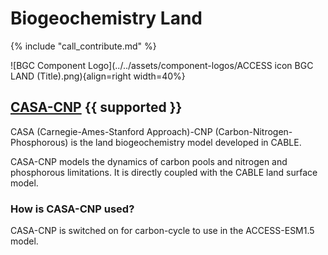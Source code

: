 
# Biogeochemistry Land

{% include "call_contribute.md" %}

![BGC Component Logo](../../assets/component-logos/ACCESS icon BGC LAND (Title).png){align=right width=40%}

## <div class="center-icons"> [CASA-CNP][casa-web] {{ supported }} </div>

CASA (Carnegie-Ames-Stanford Approach)-CNP (Carbon-Nitrogen-Phosphorous) is the land biogeochemistry model developed in CABLE.

CASA-CNP models the dynamics of carbon pools and nitrogen and phosphorous limitations. It is directly coupled with the CABLE land surface model.

### How is CASA-CNP used?

CASA-CNP is switched on for carbon-cycle to use in the ACCESS-ESM1.5 model.

[casa-web]: https://carbonwaterobservatory.csiro.au/casa.html